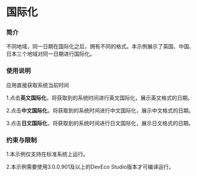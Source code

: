 # 国际化

### 简介

不同地域，同一日期在国际化之后，拥有不同的格式。本示例展示了英国、中国、日本三个地域对同一日期进行国际化。

### 使用说明

应用直接获取系统当前时间

1.点击**英文国际化**，将获取到的系统时间进行英文国际化，展示英文格式的日期。

2.点击**中文国际化**，将获取到的系统时间进行中文国际化，展示中文格式的日期。

3.点击**日文国际化**，将获取到的系统时间进行日文国际化，展示日文格式的日期。

### 约束与限制

1.本示例仅支持在标准系统上运行。

2.本示例需要使用3.0.0.901及以上的DevEco Studio版本才可编译运行。